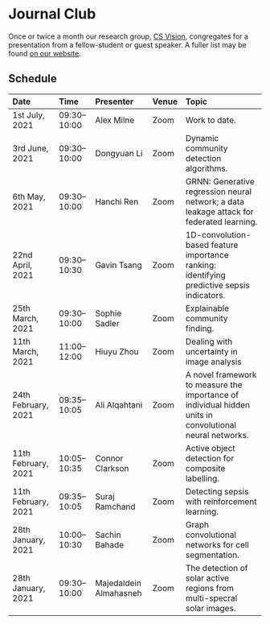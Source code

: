 # Journal Club

Once or twice a month our research group, [CS Vision](http://csvision.swansea.ac.uk), congregates for a presentation from a fellow-student or guest speaker. A fuller list may be found [on our website](http://csvision.swansea.ac.uk/index.php?n=Site.JournalClub).

## Schedule

|Date|Time|Presenter|Venue|Topic|
|:---|:---|:--------|-----|:----|
1st July, 2021 | 09:30&ndash;10:00 | Alex Milne | Zoom | Work to date.
3rd June, 2021 | 09:30&ndash;10:00 | Dongyuan Li | Zoom | Dynamic community detection algorithms.
6th May, 2021 | 09:30&ndash;10:00 | Hanchi Ren | Zoom | GRNN: Generative regression neural network; a data leakage attack for federated learning.
22nd April, 2021 | 09:30&ndash;10:30 | Gavin Tsang | Zoom | 1D-convolution-based feature importance ranking: identifying predictive sepsis indicators.
25th March, 2021 | 09:30&ndash;10:00 | Sophie Sadler | Zoom | Explainable community finding.
11th March, 2021 | 11:00&ndash;12:00 | Hiuyu Zhou | Zoom | Dealing with uncertainty in image analysis
24th February, 2021 | 09:35&ndash;10:05 | Ali Alqahtani | Zoom | A novel framework to measure the importance of individual hidden units in convolutional neural networks.
11th February, 2021 | 10:05&ndash;10:35 | Connor Clarkson | Zoom | Active object detection for composite labelling.
11th February, 2021 | 09:35&ndash;10:05 | Suraj Ramchand | Zoom | Detecting sepsis with reinforcement learning.
28th January, 2021 | 10:00&ndash;10:30 | Sachin Bahade | Zoom | Graph convolutional networks for cell segmentation.
28th January, 2021 | 09:30&ndash;10:00 | Majedaldein Almahasneh | Zoom | The detection of solar active regions from multi-specral solar images.